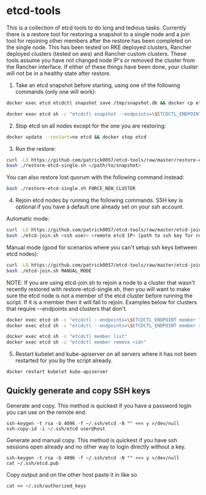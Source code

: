 # etcd-tools
This is a collection of etcd tools to do long and tedious tasks.  Currently there is a restore tool for restoring a snapshot to a single node and a join tool for rejoining other members after the restore has been completed on the single node.  This has been tested on RKE deployed clusters, Rancher deployed clusters (tested on aws) and Rancher custom clusters.  These tools assume you have not changed node IP's or removed the cluster from the Rancher interface.  If either of these things have been done, your cluster will not be in a healthy state after restore.

1. Take an etcd snapshot before starting, using one of the following commands (only one will work):
```bash
docker exec etcd etcdctl snapshot save /tmp/snapshot.db && docker cp etcd:/tmp/snapshot.db .
```
```bash
docker exec etcd sh -c "etcdctl snapshot --endpoints=\$ETCDCTL_ENDPOINT save /tmp/snapshot.db" && docker cp etcd:/tmp/snapshot.db .
```

2. Stop etcd on all nodes except for the one you are restoring:
```bash
docker update --restart=no etcd && docker stop etcd
```

3. Run the restore:
```bash
curl -LO https://github.com/patrick0057/etcd-tools/raw/master/restore-etcd-single.sh
bash ./restore-etcd-single.sh </path/to/snapshot>
```

You can also restore lost quorum with the following command instead:
```bash
bash ./restore-etcd-single.sh FORCE_NEW_CLUSTER
```

4. Rejoin etcd nodes by running the following commands.  SSH key is optional if you have a default one already set on your ssh account.

Automatic mode:
```bash
curl -LO https://github.com/patrick0057/etcd-tools/raw/master/etcd-join.sh
bash ./etcd-join.sh <ssh user> <remote etcd IP> [path to ssh key for remote box]
```

Manual mode (good for scenarios where you can't setup ssh keys between etcd nodes):
```bash
curl -LO https://github.com/patrick0057/etcd-tools/raw/master/etcd-join.sh
bash ./etcd-join.sh MANUAL_MODE
```

NOTE: If you are using etcd-join.sh to rejoin a node to a cluster that wasn't recently restored with restore-etcd-single.sh, then you will want to make sure the etcd node is not a member of the etcd cluster before running the script.  If it is a member then it will fail to rejoin.  Examples below for clusters that require --endpoints and clusters that don't.
```bash
docker exec etcd sh -c "etcdctl --endpoints=\$ETCDCTL_ENDPOINT member list"
docker exec etcd sh -c "etcdctl --endpoints=\$ETCDCTL_ENDPOINT member remove <id>"
```

```bash
docker exec etcd sh -c "etcdctl member list"
docker exec etcd sh -c "etcdctl member remove <id>"
```

5. Restart kubelet and kube-apiserver on all servers where it has not been restarted for you by the script already.
```bash
docker restart kubelet kube-apiserver
```

## Quickly generate and copy SSH keys

Generate and copy.  This method is quickest if you have a password login you can use on the remote end.
```
ssh-keygen -t rsa -b 4096 -f ~/.ssh/etcd -N "" <<< y >/dev/null
ssh-copy-id -i ~/.ssh/etcd user@host
```

Generate and manual copy.  This method is quickest if you have ssh sessions open already and no other way to login directly without a key.
```
ssh-keygen -t rsa -b 4096 -f ~/.ssh/etcd -N "" <<< y >/dev/null
cat ~/.ssh/etcd.pub
```
Copy output and on the other host paste it in like so
```
cat >> ~/.ssh/authorized_keys
```
